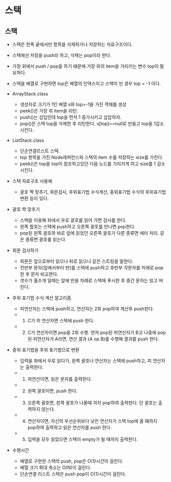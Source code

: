 # 스택
## 스택
  - 스택은 한쪽 끝에서만 항목을 삭제하거나 저장하는 자료구조이다.
  - 스택에선 저장을 push라 하고, 삭제는 pop이라 한다. 
  - 가장 위에서 push / pop을 하기 떄문에 가장 위의 item을 가리키는 변수 top이 필요하다. 
  - 스택을 배열로 구현하면 top은 배열의 인덱스이고 스택이 빈 경우 top = -1 이다.
  - ArrayStack.class
    - 생성자로 크기가 1인 배열 s와 top=-1을 가진 객체를 생성
    - peek()은 가장 위 item을 리턴. 
    - push()는 삽입인데 top을 먼저 1 증가시키고 삽압하자.
    - pop()은 스택 top을 삭제한 후 리턴한다. s[top]==null로 만들고 top을 1감소 시킨다.
    
  - ListStack.class
    - 단순연결르스트 스택. 
    - top 항목을 가진 Node레퍼런스와 스택의 item 수를 저장하는 size를 가진다. 
    - peek()은 top을 top이 참조하고있던 다음 노드를 가리키게 하고 size를 1 감소시킨다.
 
  - 스택 자료구조 사용예
    - 괄호 짝 맞추기, 회문검사, 후위표기법 수식계산, 중위표기법 수식의 후위표기법 변환 등이 있다. 
    
  - 괄호 짝 맞추기
    - 스택을 이용해 좌에서 우로 괄호를 읽어 가면 검사를 한다.
    - 왼쪽 좔호는 스택에 push하고 오른쪽 괄호를 만나면 pop한다. 
    - pop된 왼쪽 괄호와 바로 앞에 읽었던 오른쪽 괄호가 다른 종류면 에러 처리. 같은 종류면 괄호를 읽는다. 
    
  - 회문 검사하기
    - 회문은 앞으로부터 읽으나 뒤로 읽으나 같은 스트링을 말한다. 
    - 전반부 문자(앞에서부터 반)를 스택에 push하고 후반부 각문자를 차례로 pop한 후 문자 비교한다.
    - 갯수가 홀수개 일때는 앞에 반을 차례로 스택에 푸시한 후 중간 문자는 읽고 버린다. 
    
  - 후위 표기법 수식 계산 알고리즘
    - 피연산자는 스택에 push하고, 연산자는 2회 pop하여 계산후 push한다.
    - 1) C가 피 연산자면 스택에 push 한다.
    - 2) C가 연산자이면 pop을 2회 수행. 먼저 pop된 피연산자가 B고 나중에 pop된 피연산자가  A라면, 연산 결과 (A op B)를 수행해 결과를 push 한다. 
    
  - 중위 표기법을 후위 표기법으로 변환
    - 입력을 좌에서 우로 읽다가, 완쪽 괄호나 연산자는 스택에 push하고, 피 연산자는 출력한다. 
    - 1) 피연산이면, 읽은 문자를 출력한다.
    - 2) 왼쪽 괄호이면, push 한다.
    - 3) 오른쪽 괄호면, 왼쪽 괄호가 나올때 까지 pop하여 출력한다. 단 괄호는 출력하지 않는다. 
    - 4) 연산자이면, 자신의 우선순위보다 낮은 연산자가 스택 top에 올 떄까지 pop하여 출력하고 읽은 연산자를 push 한다. 
    - 5) 입력을 모두 읽었으면 스택이 empty가 될 때까지 출력한다.
    
  - 수행시간
    - 배열로 구현한 스택의 push, pop은 O(1)시간이 걸린다. 
    - 배열 크기 확대 축소는 O(N)이 걸린다.
    - 단순연결 리스트 스택은 push pop이 O(1)시간이 걸린다.   
    